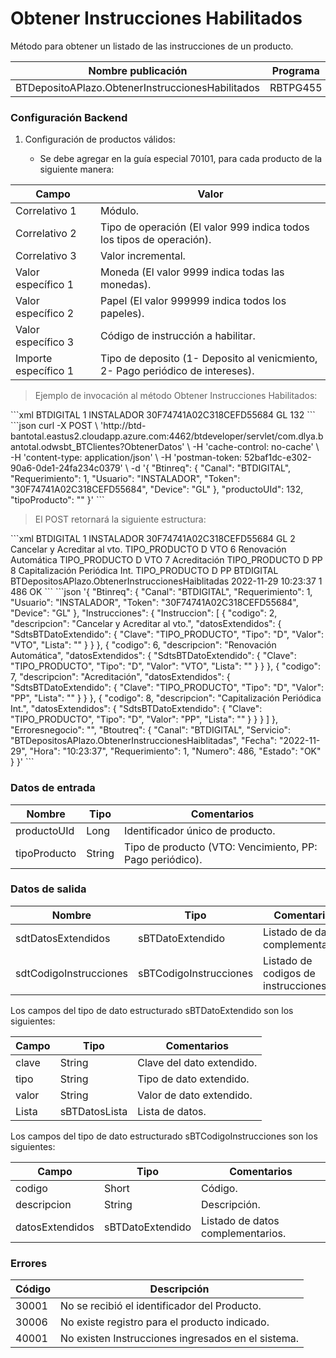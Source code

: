 # Obtener Instrucciones Habilitados 

Método para obtener un listado de las instrucciones de un producto. 

Nombre publicación | Programa | Global/País 
--------- | ----------- | ----------- 
BTDepositoAPlazo.ObtenerInstruccionesHabilitados | RBTPG455 | Global 

### Configuración Backend 

1) Configuración de productos válidos: 

   * Se debe agregar en la guía especial 70101, para cada producto de la siguiente manera: 

Campo | Valor 
--------- | -----------  
Correlativo 1 | Módulo. 
Correlativo 2 | Tipo de operación (El valor 999 indica todos los tipos de operación). 
Correlativo 3 | Valor incremental. 
Valor específico 1 | Moneda (El valor 9999 indica todas las monedas). 
Valor específico 2 | Papel (El valor 999999 indica todos los papeles). 
Valor específico 3 | Código de instrucción a habilitar. 
Importe específico 1 | Tipo de deposito (1- Deposito al venicmiento, 2- Pago periódico de intereses). 

> Ejemplo de invocación al método Obtener Instrucciones Habilitados: 

<code-group> 
<code-block title="XML" active> 
```xml 
<soapenv:Envelope xmlns:soapenv="http://schemas.xmlsoap.org/soap/envelope/" xmlns:bts="http://uy.com.dlya.bantotal/BTSOA/"> 
   <soapenv:Header/> 
   <soapenv:Body> 
      <bts:BTDepositosAPlazo.ObtenerInstruccionesHaiblitadas> 
       <bts:Btinreq> 
            <bts:Canal>BTDIGITAL</bts:Canal> 
            <bts:Requerimiento>1</bts:Requerimiento> 
            <bts:Usuario>INSTALADOR</bts:Usuario> 
            <bts:Token>30F74741A02C318CEFD55684</bts:Token> 
            <bts:Device>GL</bts:Device> 
         </bts:Btinreq> 
         <bts:productoUId>132</bts:productoUId> 
         <bts:tipoProducto></bts:tipoProducto> 
      </bts:BTDepositosAPlazo.ObtenerInstruccionesHaiblitadas> 
   </soapenv:Body> 
</soapenv:Envelope> 
``` 
</code-block> 

<code-block title="JSON"> 
```json 
curl -X POST \ 
  'http://btd-bantotal.eastus2.cloudapp.azure.com:4462/btdeveloper/servlet/com.dlya.bantotal.odwsbt_BTClientes?ObtenerDatos' \ 
  -H 'cache-control: no-cache' \ 
  -H 'content-type: application/json' \ 
  -H 'postman-token: 52baf1dc-e302-90a6-0de1-24fa234c0379' \ 
  -d '{ 
	"Btinreq": { 
          "Canal": "BTDIGITAL", 
          "Requerimiento": 1, 
          "Usuario": "INSTALADOR", 
          "Token": "30F74741A02C318CEFD55684", 
          "Device": "GL" 
        }, 
        "productoUId": 132, 
        "tipoProducto": "" 
	}' 
``` 
</code-block> 
</code-group> 

> El POST retornará la siguiente estructura: 

<code-group> 
<code-block title="XML" active> 
```xml 
<SOAP-ENV:Envelope xmlns:SOAP-ENV="http://schemas.xmlsoap.org/soap/envelope/" xmlns:xsd="http://www.w3.org/2001/XMLSchema" xmlns:SOAP-ENC="http://schemas.xmlsoap.org/soap/encoding/" xmlns:xsi="http://www.w3.org/2001/XMLSchema-instance"> 
   <SOAP-ENV:Body> 
      <BTDepositosAPlazo.ObtenerInstruccionesHaiblitadasResponse xmlns="http://uy.com.dlya.bantotal/BTSOA/"> 
         <Btinreq> 
            <Canal>BTDIGITAL</Canal> 
            <Requerimiento>1</Requerimiento> 
            <Usuario>INSTALADOR</Usuario> 
            <Token>30F74741A02C318CEFD55684</Token> 
            <Device>GL</Device> 
         </Btinreq> 
         <Instrucciones> 
            <Instruccion> 
               <codigo>2</codigo> 
               <descripcion>Cancelar y Acreditar al vto.</descripcion> 
               <datosExtendidos> 
                  <SdtsBTDatoExtendido> 
                     <Clave>TIPO_PRODUCTO</Clave> 
                     <Tipo>D</Tipo> 
                     <Valor>VTO</Valor> 
                     <Lista></Lista> 
                  </SdtsBTDatoExtendido> 
               </datosExtendidos> 
            </Instruccion> 
            <Instruccion> 
               <codigo>6</codigo> 
               <descripcion>Renovación Automática</descripcion> 
               <datosExtendidos> 
                  <SdtsBTDatoExtendido> 
                     <Clave>TIPO_PRODUCTO</Clave> 
                     <Tipo>D</Tipo> 
                     <Valor>VTO</Valor> 
                     <Lista></Lista> 
                  </SdtsBTDatoExtendido> 
               </datosExtendidos> 
            </Instruccion> 
            <Instruccion> 
               <codigo>7</codigo> 
               <descripcion>Acreditación</descripcion> 
               <datosExtendidos> 
                  <SdtsBTDatoExtendido> 
                     <Clave>TIPO_PRODUCTO</Clave> 
                     <Tipo>D</Tipo> 
                     <Valor>PP</Valor> 
                     <Lista></Lista> 
                  </SdtsBTDatoExtendido> 
               </datosExtendidos> 
            </Instruccion> 
            <Instruccion> 
               <codigo>8</codigo> 
               <descripcion>Capitalización Periódica Int.</descripcion> 
               <datosExtendidos> 
                  <SdtsBTDatoExtendido> 
                     <Clave>TIPO_PRODUCTO</Clave> 
                     <Tipo>D</Tipo> 
                     <Valor>PP</Valor> 
                     <Lista></Lista> 
                  </SdtsBTDatoExtendido> 
               </datosExtendidos> 
            </Instruccion> 
         </Instrucciones> 
         <Erroresnegocio></Erroresnegocio> 
         <Btoutreq> 
            <Canal>BTDIGITAL</Canal> 
            <Servicio>BTDepositosAPlazo.ObtenerInstruccionesHaiblitadas</Servicio> 
            <Fecha>2022-11-29</Fecha> 
            <Hora>10:23:37</Hora> 
            <Requerimiento>1</Requerimiento> 
            <Numero>486</Numero> 
            <Estado>OK</Estado> 
         </Btoutreq> 
      </BTDepositosAPlazo.ObtenerInstruccionesHaiblitadasResponse> 
   </SOAP-ENV:Body> 
</SOAP-ENV:Envelope> 
``` 
</code-block> 

<code-block title="JSON"> 
```json 
'{ 
	"Btinreq": { 
          "Canal": "BTDIGITAL", 
          "Requerimiento": 1, 
          "Usuario": "INSTALADOR", 
          "Token": "30F74741A02C318CEFD55684", 
          "Device": "GL" 
        }, 
        "Instrucciones": { 
          "Instruccion": [ 
            { 
              "codigo": 2, 
              "descripcion": "Cancelar y Acreditar al vto.", 
              "datosExtendidos": { 
                "SdtsBTDatoExtendido": { 
                  "Clave": "TIPO_PRODUCTO", 
                  "Tipo": "D", 
                  "Valor": "VTO", 
                  "Lista": "" 
                } 
              } 
            }, 
            { 
              "codigo": 6, 
              "descripcion": "Renovación Automática", 
              "datosExtendidos": { 
                "SdtsBTDatoExtendido": { 
                  "Clave": "TIPO_PRODUCTO", 
                  "Tipo": "D", 
                  "Valor": "VTO", 
                  "Lista": "" 
                } 
              } 
            }, 
            { 
              "codigo": 7, 
              "descripcion": "Acreditación", 
              "datosExtendidos": { 
                "SdtsBTDatoExtendido": { 
                  "Clave": "TIPO_PRODUCTO", 
                  "Tipo": "D", 
                  "Valor": "PP", 
                  "Lista": "" 
                } 
              } 
            }, 
            { 
              "codigo": 8, 
              "descripcion": "Capitalización Periódica Int.", 
              "datosExtendidos": { 
                "SdtsBTDatoExtendido": { 
                  "Clave": "TIPO_PRODUCTO", 
                  "Tipo": "D", 
                  "Valor": "PP", 
                  "Lista": "" 
                } 
              } 
            } 
          ] 
        }, 
        "Erroresnegocio": "", 
        "Btoutreq": { 
          "Canal": "BTDIGITAL", 
          "Servicio": "BTDepositosAPlazo.ObtenerInstruccionesHaiblitadas", 
          "Fecha": "2022-11-29", 
          "Hora": "10:23:37", 
          "Requerimiento": 1, 
          "Numero": 486, 
          "Estado": "OK" 
        } 
}' 
``` 
</code-block> 
</code-group>  

### Datos de entrada 

Nombre | Tipo | Comentarios 
--------- | ----------- | ----------- 
productoUId | Long | Identificador único de producto. 
tipoProducto | String | Tipo de producto (VTO: Vencimiento, PP: Pago periódico). 

### Datos de salida 

Nombre | Tipo | Comentarios 
--------- | ----------- | ----------- 
sdtDatosExtendidos | sBTDatoExtendido | Listado de datos complementarios. 
sdtCodigoInstrucciones | sBTCodigoInstrucciones | Listado de codigos de instrucciones. 

Los campos del tipo de dato estructurado sBTDatoExtendido son los siguientes: 

Campo | Tipo | Comentarios 
--------- | ----------- | ----------- 
clave | String | Clave del dato extendido. 
tipo | String | Tipo de dato extendido. 
valor | String | Valor de dato extendido. 
Lista | sBTDatosLista | Lista de datos. 

Los campos del tipo de dato estructurado sBTCodigoInstrucciones son los siguientes:  

Campo | Tipo | Comentarios 
--------- | ----------- | ----------- 
codigo | Short | Código. 
descripcion | String | Descripción. 
datosExtendidos | sBTDatoExtendido | Listado de datos complementarios. 

### Errores 

Código | Descripción 
--------- | ----------- 
30001 | No se recibió el identificador del Producto. 
30006 | No existe registro para el producto indicado. 
40001 | No existen Instrucciones ingresados en el sistema. 

 
